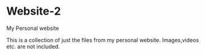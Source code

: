 # Website-2
My Personal website 

This is a collection of just the files from my personal website. Images,videos etc. are not included. 

